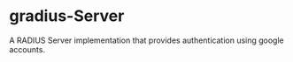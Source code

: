 # gradius-Server
A RADIUS Server implementation that provides authentication using google accounts.
